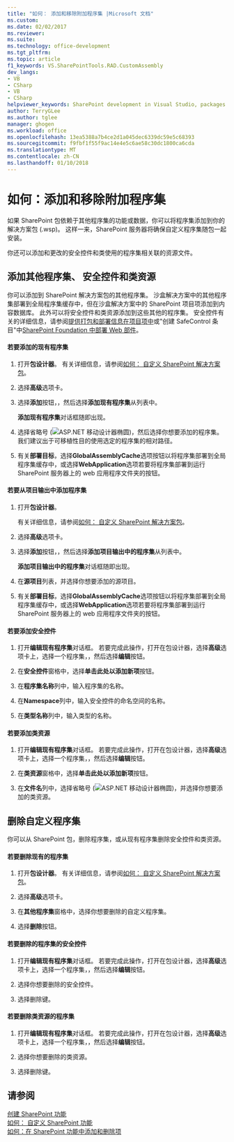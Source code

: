 ```yaml
---
title: "如何： 添加和移除附加程序集 |Microsoft 文档"
ms.custom: 
ms.date: 02/02/2017
ms.reviewer: 
ms.suite: 
ms.technology: office-development
ms.tgt_pltfrm: 
ms.topic: article
f1_keywords: VS.SharePointTools.RAD.CustomAssembly
dev_langs:
- VB
- CSharp
- VB
- CSharp
helpviewer_keywords: SharePoint development in Visual Studio, packages
author: TerryGLee
ms.author: tglee
manager: ghogen
ms.workload: office
ms.openlocfilehash: 13ea5388a7b4ce2d1a045dec6339dc59e5c68393
ms.sourcegitcommit: f9fbf1f55f9ac14e4e5c6ae58c30dc1800ca6cda
ms.translationtype: MT
ms.contentlocale: zh-CN
ms.lasthandoff: 01/10/2018
---
```

# <a name="how-to-add-and-remove-additional-assemblies"></a>如何：添加和移除附加程序集
  如果 SharePoint 包依赖于其他程序集的功能或数据，你可以将程序集添加到你的解决方案包 (.wsp)。 这样一来，SharePoint 服务器将确保自定义程序集随包一起安装。  
  
 你还可以添加和更改的安全控件和类使用的程序集相关联的资源文件。  
  
## <a name="adding-additional-assemblies-safe-controls-and-class-resources"></a>添加其他程序集、 安全控件和类资源  
 你可以添加到 SharePoint 解决方案包的其他程序集。 沙盒解决方案中的其他程序集部署到全局程序集缓存中，但在沙盒解决方案中的 SharePoint 项目项添加到内容数据库。 此外可以将安全控件和类资源添加到这些其他的程序集。 安全控件有关的详细信息，请参阅[提供打包和部署信息在项目项中](../sharepoint/providing-packaging-and-deployment-information-in-project-items.md)或"创建 SafeControl 条目"中[SharePoint Foundation 中部署 Web 部件](http://go.microsoft.com/fwlink/?LinkId=245505)。  
  
#### <a name="to-add-an-existing-assembly"></a>若要添加的现有程序集  
  
1.  打开**包设计器**。 有关详细信息，请参阅[如何： 自定义 SharePoint 解决方案包](../sharepoint/how-to-customize-a-sharepoint-solution-package.md)。  
  
2.  选择**高级**选项卡。  
  
3.  选择**添加**按钮，，然后选择**添加现有程序集**从列表中。  
  
     **添加现有程序集**对话框随即出现。  
  
4.  选择省略号 (![ASP.NET 移动设计器椭圆](../sharepoint/media/mwellipsis.gif "ASP.NET 移动设计器椭圆"))，然后选择你想要添加的程序集。 我们建议出于可移植性目的使用选定的程序集的相对路径。  
  
5.  有关**部署目标**，选择**GlobalAssemblyCache**选项按钮以将程序集部署到全局程序集缓存中，或选择**WebApplication**选项若要将程序集部署到运行 SharePoint 服务器上的 web 应用程序文件夹的按钮。  
  
#### <a name="to-add-an-assembly-from-project-output"></a>若要从项目输出中添加程序集  
  
1.  打开**包设计器**。  
  
     有关详细信息，请参阅[如何： 自定义 SharePoint 解决方案包](../sharepoint/how-to-customize-a-sharepoint-solution-package.md)。  
  
2.  选择**高级**选项卡。  
  
3.  选择**添加**按钮，，然后选择**添加项目输出中的程序集**从列表中。  
  
     **添加项目输出中的程序集**对话框随即出现。  
  
4.  在**源项目**列表，并选择你想要添加的源项目。  
  
5.  有关**部署目标**，选择**GlobalAssemblyCache**选项按钮以将程序集部署到全局程序集缓存中，或选择**WebApplication**选项若要将程序集部署到运行 SharePoint 服务器上的 web 应用程序文件夹的按钮。  
  
#### <a name="to-add-a-safe-control"></a>若要添加安全控件  
  
1.  打开**编辑现有程序集**对话框。 若要完成此操作，打开在包设计器，选择**高级**选项卡上，选择一个程序集，，然后选择**编辑**按钮。  
  
2.  在**安全控件**窗格中，选择**单击此处以添加新项**按钮。  
  
3.  在**程序集名称**列中，输入程序集的名称。  
  
4.  在**Namespace**列中，输入安全控件的命名空间的名称。  
  
5.  在**类型名称**列中，输入类型的名称。  
  
#### <a name="to-add-a-class-resource"></a>若要添加类资源  
  
1.  打开**编辑现有程序集**对话框。 若要完成此操作，打开在包设计器，选择**高级**选项卡上，选择一个程序集，，然后选择**编辑**按钮。  
  
2.  在**类资源**窗格中，选择**单击此处以添加新项**按钮。  
  
3.  在**文件名**列中，选择省略号 (![ASP.NET 移动设计器椭圆](../sharepoint/media/mwellipsis.gif "ASP.NET 移动设计器椭圆"))，并选择你想要添加的类资源。  
  
## <a name="deleting-custom-assemblies"></a>删除自定义程序集  
 你可以从 SharePoint 包，删除程序集，或从现有程序集删除安全控件和类资源。  
  
#### <a name="to-delete-an-existing-assembly"></a>若要删除现有的程序集  
  
1.  打开**包设计器**。 有关详细信息，请参阅[如何： 自定义 SharePoint 解决方案包](../sharepoint/how-to-customize-a-sharepoint-solution-package.md)。  
  
2.  选择**高级**选项卡。  
  
3.  在**其他程序集**窗格中，选择你想要删除的自定义程序集。  
  
4.  选择**删除**按钮。  
  
#### <a name="to-delete-a-safe-control-for-an-assembly"></a>若要删除的程序集的安全控件  
  
1.  打开**编辑现有程序集**对话框。 若要完成此操作，打开在包设计器，选择**高级**选项卡上，选择一个程序集，，然后选择**编辑**按钮。  
  
2.  选择你想要删除的安全控件。  
  
3.  选择删除键。  
  
#### <a name="to-delete-a-class-resource-for-an-assembly"></a>若要删除类资源的程序集  
  
1.  打开**编辑现有程序集**对话框。 若要完成此操作，打开在包设计器，选择**高级**选项卡上，选择一个程序集，，然后选择**编辑**按钮。  
  
2.  选择你想要删除的类资源。  
  
3.  选择删除键。  
  
## <a name="see-also"></a>请参阅  
 [创建 SharePoint 功能](../sharepoint/creating-sharepoint-features.md)   
 [如何： 自定义 SharePoint 功能](../sharepoint/how-to-customize-a-sharepoint-feature.md)   
 [如何：在 SharePoint 功能中添加和删除项](../sharepoint/how-to-add-and-remove-items-to-sharepoint-features.md)   
  
  